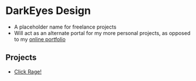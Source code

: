 # DarkEyes Design
+ A placeholder name for freelance projects
+ Will act as an alternate portal for my more personal projects, as opposed to my [online portfolio](https://github.com/billbunkum)

## Projects
+ [Click Rage!](https://github.com/darkeyesdesign/clickRage)